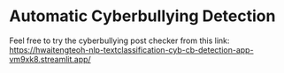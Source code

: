 # Automatic Cyberbullying Detection

Feel free to try the cyberbullying post checker from this link:
https://hwaitengteoh-nlp-textclassification-cyb-cb-detection-app-vm9xk8.streamlit.app/
